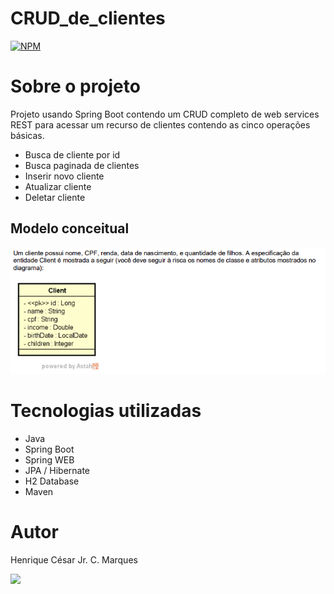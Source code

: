 # CRUD_de_clientes

[![NPM](https://img.shields.io/npm/l/react)](https://github.com/henriquecesarjr/CRUD_de_clientes/blob/main/LICENSE)

# Sobre o projeto

Projeto usando Spring Boot contendo um CRUD completo de web services REST para acessar um recurso de clientes contendo as cinco operações básicas.
- Busca de cliente por id
- Busca paginada de clientes
- Inserir novo cliente
- Atualizar cliente
- Deletar cliente

## Modelo conceitual
![Modelo Conceitual](https://github.com/henriquecesarjr/CRUD_de_clientes/blob/main/assets/Modelo%20conceitual.png)

# Tecnologias utilizadas
- Java
- Spring Boot
- Spring WEB
- JPA / Hibernate
- H2 Database
- Maven

# Autor

Henrique César Jr. C. Marques

<a href="https://www.linkedin.com/in/henrique-marques-376a50274/" target="_blank"><img src="https://img.shields.io/badge/-LinkedIn-%230077B5?style=for-the-badge&logo=linkedin&logoColor=white" target="_blank"></a>
